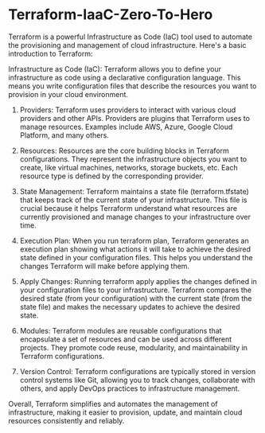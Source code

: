 # Terraform-IaaC-Zero-To-Hero
Terraform is a powerful Infrastructure as Code (IaC) tool used to automate the provisioning and management of cloud infrastructure. Here's a basic introduction to Terraform:

Infrastructure as Code (IaC): Terraform allows you to define your infrastructure as code using a declarative configuration language. This means you write configuration files that describe the resources you want to provision in your cloud environment.

1. Providers: Terraform uses providers to interact with various cloud providers and other APIs. Providers are plugins that Terraform uses to manage resources. Examples include AWS, Azure, Google Cloud Platform, and many others.

2. Resources: Resources are the core building blocks in Terraform configurations. They represent the infrastructure objects you want to create, like virtual machines, networks, storage buckets, etc. Each resource type is defined by the corresponding provider.

3. State Management: Terraform maintains a state file (terraform.tfstate) that keeps track of the current state of your infrastructure. This file is crucial because it helps Terraform understand what resources are currently provisioned and manage changes to your infrastructure over time.

4. Execution Plan: When you run terraform plan, Terraform generates an execution plan showing what actions it will take to achieve the desired state defined in your configuration files. This helps you understand the changes Terraform will make before applying them.

5. Apply Changes: Running terraform apply applies the changes defined in your configuration files to your infrastructure. Terraform compares the desired state (from your configuration) with the current state (from the state file) and makes the necessary updates to achieve the desired state.

6. Modules: Terraform modules are reusable configurations that encapsulate a set of resources and can be used across different projects. They promote code reuse, modularity, and maintainability in Terraform configurations.

7. Version Control: Terraform configurations are typically stored in version control systems like Git, allowing you to track changes, collaborate with others, and apply DevOps practices to infrastructure management.

Overall, Terraform simplifies and automates the management of infrastructure, making it easier to provision, update, and maintain cloud resources consistently and reliably.
